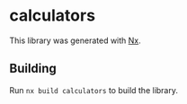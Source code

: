# calculators

This library was generated with [Nx](https://nx.dev).

## Building

Run `nx build calculators` to build the library.
